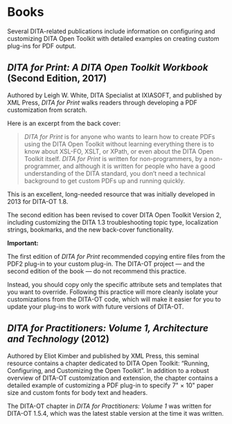 # Books

Several DITA-related publications include information on configuring and customizing DITA Open Toolkit with detailed examples on creating custom plug-ins for PDF output.

## *DITA for Print: A DITA Open Toolkit Workbook* \(Second Edition, 2017\)

Authored by Leigh W. White, DITA Specialist at IXIASOFT, and published by XML Press, *DITA for Print* walks readers through developing a PDF customization from scratch.

Here is an excerpt from the back cover:

> *DITA for Print* is for anyone who wants to learn how to create PDFs using the DITA Open Toolkit without learning everything there is to know about XSL-FO, XSLT, or XPath, or even about the DITA Open Toolkit itself. *DITA for Print* is written for non-programmers, by a non-programmer, and although it is written for people who have a good understanding of the DITA standard, you don’t need a technical background to get custom PDFs up and running quickly.

This is an excellent, long-needed resource that was initially developed in 2013 for DITA-OT 1.8.

The second edition has been revised to cover DITA Open Toolkit Version 2, including customizing the DITA 1.3 troubleshooting topic type, localization strings, bookmarks, and the new back-cover functionality.

**Important:**

The first edition of *DITA for Print* recommended copying entire files from the PDF2 plug-in to your custom plug-in. The DITA-OT project — and the second edition of the book — do not recommend this practice.

Instead, you should copy only the specific attribute sets and templates that you want to override. Following this practice will more cleanly isolate your customizations from the DITA-OT code, which will make it easier for you to update your plug-ins to work with future versions of DITA-OT.

## *DITA for Practitioners: Volume 1, Architecture and Technology* \(2012\)

Authored by Eliot Kimber and published by XML Press, this seminal resource contains a chapter dedicated to DITA Open Toolkit: “Running, Configuring, and Customizing the Open Toolkit”. In addition to a robust overview of DITA-OT customization and extension, the chapter contains a detailed example of customizing a PDF plug-in to specify 7" × 10" paper size and custom fonts for body text and headers.

The DITA-OT chapter in *DITA for Practitioners: Volume 1* was written for DITA-OT 1.5.4, which was the latest stable version at the time it was written.

